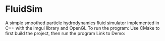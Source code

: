 # FluidSim
A simple smoothed particle hydrodynamics fluid simulator implemented in C++ with the imgui library and OpenGL
To run the program: Use CMake to first build the project, then run the program
Link to Demo: 